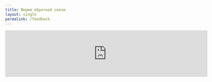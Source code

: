 ```yaml
---
title: Форма обратной связи
layout: single
permalink: /feedback
---
```

<iframe src="https://forms.yandex.ru/u/6568bec63e9d083f75d8f8eb/?iframe=1" frameborder="0" name="ya-form-6568bec63e9d083f75d8f8eb" width="650"></iframe>

